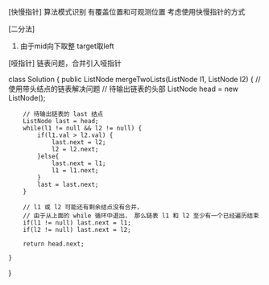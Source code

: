 [快慢指针]
算法模式识别
有覆盖位置和可观测位置  考虑使用快慢指针的方式

[二分法]
1. 由于mid向下取整  target取left

[哑指针]
链表问题，合并引入哑指针

class Solution {
    public ListNode mergeTwoLists(ListNode l1, ListNode l2) {
        // 使用带头结点的链表解决问题
        // 待输出链表的头部
        ListNode head = new ListNode();

        // 待输出链表的 last 结点
        ListNode last = head;
        while(l1 != null && l2 != null) {
            if(l1.val > l2.val) {
                last.next = l2;
                l2 = l2.next;
            }else{
                last.next = l1;
                l1 = l1.next;
            }
            last = last.next;
        }

        // l1 或 l2 可能还有剩余结点没有合并， 
        // 由于从上面的 while 循环中退出， 那么链表 l1 和 l2 至少有一个已经遍历结束
        if(l1 != null) last.next = l1;
        if(l2 != null) last.next = l2;

        return head.next;

    }
}

